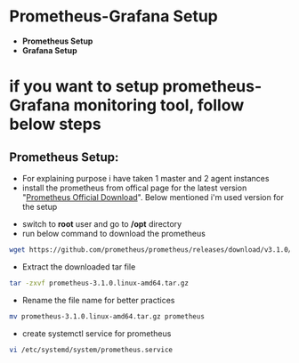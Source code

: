 # Prometheus-Grafana Setup

- **Prometheus Setup**
- **Grafana Setup**

# if you want to setup prometheus-Grafana monitoring tool, follow below steps

## Prometheus Setup:

* For explaining purpose i have taken 1 master and 2 agent instances
* install the prometheus from offical page for the latest version "[Prometheus Official Download](https://prometheus.io/download/)". Below mentioned i'm used version for the setup

- switch to **root** user and go to **/opt** directory
- run below command to download the prometheus
```bash
wget https://github.com/prometheus/prometheus/releases/download/v3.1.0/prometheus-3.1.0.linux-amd64.tar.gz
```
- Extract the downloaded tar file
```bash
tar -zxvf prometheus-3.1.0.linux-amd64.tar.gz
```
- Rename the file name for better practices
```bash
mv prometheus-3.1.0.linux-amd64.tar.gz prometheus
```
- create systemctl service for prometheus
```bash
vi /etc/systemd/system/prometheus.service
```


